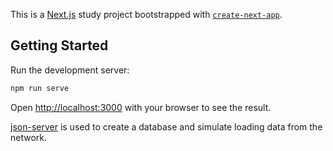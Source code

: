 This is a [Next.js](https://nextjs.org/) study project bootstrapped with [`create-next-app`](https://github.com/vercel/next.js/tree/canary/packages/create-next-app).

## Getting Started

Run the development server:

```bash
npm run serve
```

Open [http://localhost:3000](http://localhost:3000) with your browser to see the result.

[json-server](https://www.npmjs.com/package/json-server) is used to create a database and simulate loading data from the network.
